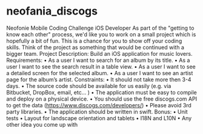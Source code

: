 # neofania_discogs
Neofonie Mobile Coding Challenge iOS Developer As part of the "getting to know each other" process, we'd like you to work on a small project which is hopefully a bit of fun. This is a chance for you to show off your coding skills. Think of the project as something that would be continued with a bigger team. Project Description: Build an iOS application for music lovers. Requirements: • As a user I want to search for an album by its title. • As a user I want to see the search result in a table view. • As a user I want to see a detailed screen for the selected album. • As a user I want to see an artist page for the album’s artist. Constraints: • It should not take more then 3-4 days. • The source code should be available for us easily (e.g. via Bitbucket, DropBox, email, etc... ) • The application must be easy to compile and deploy on a physical device. • You should use the free discogs.com API to get the data (https://www.discogs.com/developers/) • Please avoid 3rd party libraries. • The application should be written in swift. Bonus: • Unit tests • Layout for landscape orientation and tablets • I18N and L10N • Any other idea you come up with
